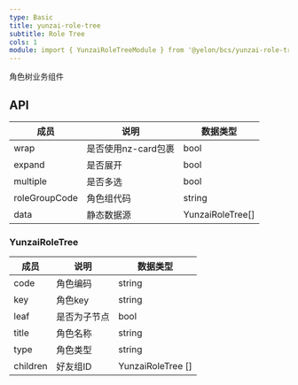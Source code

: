 ```yaml
---
type: Basic
title: yunzai-role-tree
subtitle: Role Tree
cols: 1
module: import { YunzaiRoleTreeModule } from '@yelon/bcs/yunzai-role-tree';
---
```


角色树业务组件

## API

| 成员            | 说明            | 数据类型             |  
|---------------|---------------|------------------|
| wrap          | 是否使用nz-card包裹 | bool             |  
| expand        | 是否展开          | bool             |  
| multiple      | 是否多选          | bool             |  
| roleGroupCode | 角色组代码         | string           |  
| data          | 静态数据源         | YunzaiRoleTree[] |  

### YunzaiRoleTree

| 成员       | 说明     | 数据类型              |  
|----------|--------|-------------------|
| code     | 角色编码   | string            |  
| key      | 角色key  | string            |  
| leaf     | 是否为子节点 | bool              |  
| title    | 角色名称   | string            |  
| type     | 角色类型   | string            |  
| children | 好友组ID  | YunzaiRoleTree [] |  


